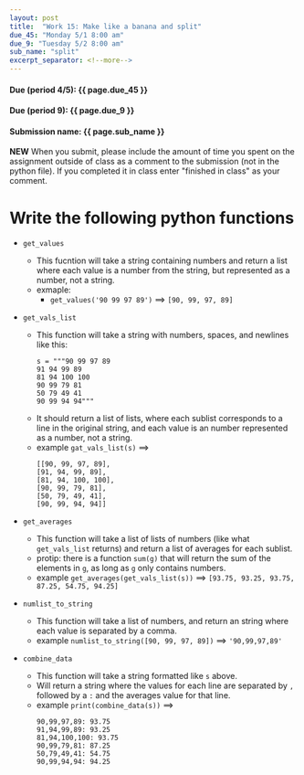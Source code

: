```yaml
---
layout: post
title:  "Work 15: Make like a banana and split"
due_45: "Monday 5/1 8:00 am"
due_9: "Tuesday 5/2 8:00 am"
sub_name: "split"
excerpt_separator: <!--more-->
---
```


#### Due (period 4/5): {{ page.due_45 }}
#### Due (period 9): {{ page.due_9 }}

#### Submission name: {{ page.sub_name }}
<!--more-->

**NEW** When you submit, please include the amount of time you spent on the assignment outside of class as a comment to the submission (not in the python file). If you completed it in class enter "finished in class" as your comment.

# Write the following python functions
* `get_values`
  * This fucntion will take a string containing numbers and return a list where each value is a number from the string, but represented as a number, not a string.
  * exmaple:
    - `get_values('90 99 97 89')` ==> `[90, 99, 97, 89]`

* `get_vals_list`
  * This function will take a string with numbers, spaces, and newlines like this:
    ```
    s = """90 99 97 89
    91 94 99 89
    81 94 100 100
    90 99 79 81
    50 79 49 41
    90 99 94 94"""
    ```
  * It should return a list of lists, where each sublist corresponds to a line in the original string, and each value is an number represented as a number, not a string.
  * example
    `gat_vals_list(s)` ==>
      ```
      [[90, 99, 97, 89],
      [91, 94, 99, 89],
      [81, 94, 100, 100],
      [90, 99, 79, 81],
      [50, 79, 49, 41],
      [90, 99, 94, 94]]
      ```
* `get_averages`
  * This function will take a list of lists of numbers (like what `get_vals_list` returns) and return a list of averages for each sublist.
  * protip: there is a function `sum(g)` that will return the sum of the elements in `g`, as long as `g` only contains numbers.
  * example
    `get_averages(get_vals_list(s))` ==> `[93.75, 93.25, 93.75, 87.25, 54.75, 94.25]`

* `numlist_to_string`
  * This function will take a list of numbers, and return an string where each value is separated by a comma.
  * example
    `numlist_to_string([90, 99, 97, 89])` ==> `'90,99,97,89'`

* `combine_data`
  * This function will take a string formatted like `s` above.
  * Will return a string where the values for each line are separated by `,` followed by a `:` and the averages value for that line.
  * example
    `print(combine_data(s))` ==>
      ```
      90,99,97,89: 93.75
      91,94,99,89: 93.25
      81,94,100,100: 93.75
      90,99,79,81: 87.25
      50,79,49,41: 54.75
      90,99,94,94: 94.25
      ```
